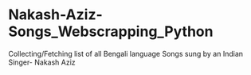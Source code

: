 # Nakash-Aziz-Songs_Webscrapping_Python
Collecting/Fetching list of all Bengali language Songs sung by an Indian Singer- Nakash Aziz

